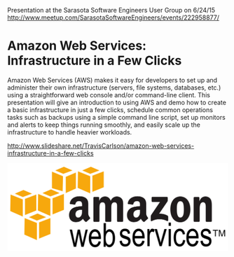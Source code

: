Presentation at the Sarasota Software Engineers User Group on 6/24/15
http://www.meetup.com/SarasotaSoftwareEngineers/events/222958877/

# Amazon Web Services: Infrastructure in a Few Clicks 

Amazon Web Services (AWS) makes it easy for developers to set up and administer their own infrastructure (servers, file systems, databases, etc.) using a straightforward web console and/or command-line client. This presentation will give an introduction to using AWS and demo how to create a basic infrastructure in just a few clicks, schedule common operations tasks such as backups using a simple command line script, set up monitors and alerts to keep things running smoothly, and easily scale up the infrastructure to handle heavier workloads. 

http://www.slideshare.net/TravisCarlson/amazon-web-services-infrastructure-in-a-few-clicks

![aws](AmazonWebservices.png)
